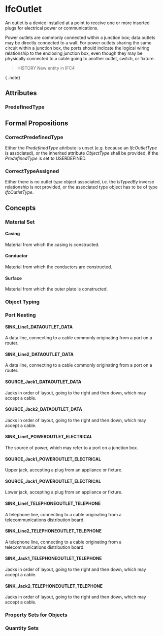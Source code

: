 # IfcOutlet

An outlet is a device installed at a point to receive one or more inserted plugs for electrical power or communications.<!-- end of definition -->

Power outlets are commonly connected within a junction box; data outlets may be directly connected to a wall. For power outlets sharing the same circuit within a junction box, the ports should indicate the logical wiring relationship to the enclosing junction box, even though they may be physically connected to a cable going to another outlet, switch, or fixture.

> HISTORY New entity in IFC4

{ .note}
>

## Attributes

### PredefinedType


## Formal Propositions

### CorrectPredefinedType
Either the _PredefinedType_ attribute is unset (e.g. because an _IfcOutletType_ is associated), or the inherited attribute _ObjectType_ shall be provided, if the _PredefinedType_ is set to USERDEFINED.

### CorrectTypeAssigned
Either there is no outlet type object associated, i.e. the _IsTypedBy_ inverse relationship is not provided, or the associated type object has to be of type _IfcOutletType_.

## Concepts

### Material Set



#### Casing

Material from which the casing is constructed.

#### Conductor

Material from which the conductors are constructed.

#### Surface

Material from which the outer plate is constructed.

### Object Typing



### Port Nesting



#### SINK_Line1_DATAOUTLET_DATA

A data line, connecting to a cable commonly originating from a port on a router.

#### SINK_Line2_DATAOUTLET_DATA

A data line, connecting to a cable commonly originating from a port on a router.

#### SOURCE_Jack1_DATAOUTLET_DATA

Jacks in order of layout, going to the right and then down, which may accept a cable.

#### SOURCE_Jack2_DATAOUTLET_DATA

Jacks in order of layout, going to the right and then down, which may accept a cable.

#### SINK_Line1_POWEROUTLET_ELECTRICAL

The source of power, which may refer to a port on a junction box.

#### SOURCE_Jack1_POWEROUTLET_ELECTRICAL

Upper jack, accepting a plug from an appliance or fixture.

#### SOURCE_Jack1_POWEROUTLET_ELECTRICAL

Lower jack, accepting a plug from an appliance or fixture.

#### SINK_Line1_TELEPHONEOUTLET_TELEPHONE

A telephone line, connecting to a cable originating from a telecommunications distribution board.

#### SINK_Line2_TELEPHONEOUTLET_TELEPHONE

A telephone line, connecting to a cable originating from a telecommunications distribution board.

#### SINK_Jack1_TELEPHONEOUTLET_TELEPHONE

Jacks in order of layout, going to the right and then down, which may accept a cable.

#### SINK_Jack2_TELEPHONEOUTLET_TELEPHONE

Jacks in order of layout, going to the right and then down, which may accept a cable.

### Property Sets for Objects



### Quantity Sets




